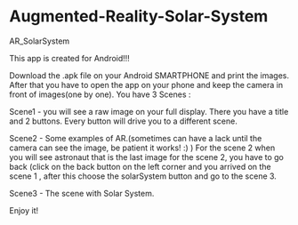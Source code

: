 # Augmented-Reality-Solar-System

AR_SolarSystem

This app is created for Android!!!

Download the .apk file on your Android SMARTPHONE and print the images. After that you have to open the app on your phone and keep the camera in front of images(one by one). You have 3 Scenes :

Scene1 - you will see a raw image on your full display. There you have a title and 2 buttons. Every button will drive you to a different scene.

Scene2 - Some examples of AR.(sometimes can have a lack until the camera can see the image, be patient it works! :)  )
For the scene 2 when you will see astronaut that is the last image for the scene 2, you have to go back (click on the back button on the left corner
and you arrived on the scene 1 , after this choose the solarSystem button and go to the scene 3.


Scene3 - The scene with Solar System.

Enjoy it!
